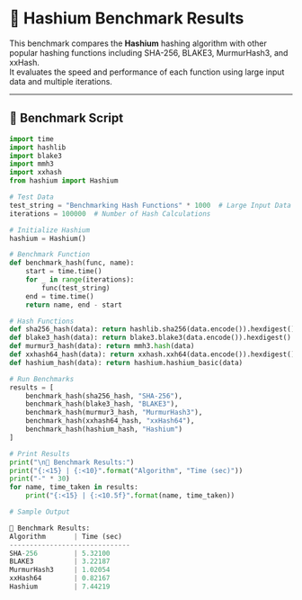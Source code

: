 # 🔬 Hashium Benchmark Results

This benchmark compares the **Hashium** hashing algorithm with other popular hashing functions including SHA-256, BLAKE3, MurmurHash3, and xxHash.  
It evaluates the speed and performance of each function using large input data and multiple iterations.

---

## 🚀 Benchmark Script

```python
import time
import hashlib
import blake3
import mmh3
import xxhash
from hashium import Hashium

# Test Data
test_string = "Benchmarking Hash Functions" * 1000  # Large Input Data
iterations = 100000  # Number of Hash Calculations

# Initialize Hashium
hashium = Hashium()

# Benchmark Function
def benchmark_hash(func, name):
    start = time.time()
    for _ in range(iterations):
        func(test_string)
    end = time.time()
    return name, end - start

# Hash Functions
def sha256_hash(data): return hashlib.sha256(data.encode()).hexdigest()
def blake3_hash(data): return blake3.blake3(data.encode()).hexdigest()
def murmur3_hash(data): return mmh3.hash(data)
def xxhash64_hash(data): return xxhash.xxh64(data.encode()).hexdigest()
def hashium_hash(data): return hashium.hashium_basic(data)

# Run Benchmarks
results = [
    benchmark_hash(sha256_hash, "SHA-256"),
    benchmark_hash(blake3_hash, "BLAKE3"),
    benchmark_hash(murmur3_hash, "MurmurHash3"),
    benchmark_hash(xxhash64_hash, "xxHash64"),
    benchmark_hash(hashium_hash, "Hashium")
]

# Print Results
print("\n🔬 Benchmark Results:")
print("{:<15} | {:<10}".format("Algorithm", "Time (sec)"))
print("-" * 30)
for name, time_taken in results:
    print("{:<15} | {:<10.5f}".format(name, time_taken))

# Sample Output

🔬 Benchmark Results:
Algorithm       | Time (sec)
------------------------------
SHA-256         | 5.32100   
BLAKE3          | 3.22187   
MurmurHash3     | 1.02054   
xxHash64        | 0.82167   
Hashium         | 7.44219
